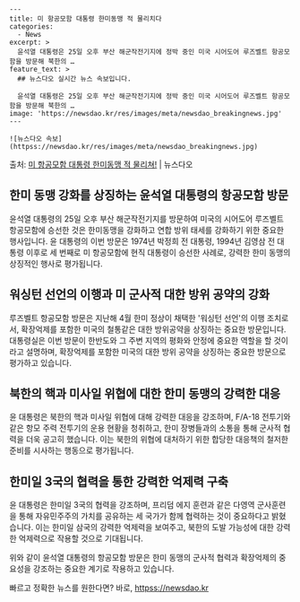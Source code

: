     ---
    title: 미 항공모함 대통령 한미동맹 적 물리치다
    categories:
      - News
    excerpt: >
      윤석열 대통령은 25일 오후 부산 해군작전기지에 정박 중인 미국 시어도어 루즈벨트 항공모함을 방문해 북한의 …
    feature_text: >
      ## 뉴스다오 실시간 뉴스 속보입니다.
    
      윤석열 대통령은 25일 오후 부산 해군작전기지에 정박 중인 미국 시어도어 루즈벨트 항공모함을 방문해 북한의 …
    image: 'https://newsdao.kr/res/images/meta/newsdao_breakingnews.jpg'
    ---
    
    ![뉴스다오 속보](httpss://newsdao.kr/res/images/meta/newsdao_breakingnews.jpg)

<p>출처: <a href="httpss://newsdao.kr/4426" rel="dofollow">미 항공모함 대통령 한미동맹 적 물리쳐!</a> | 뉴스다오</p>

<h2 data-ke-size="size26">한미 동맹 강화를 상징하는 윤석열 대통령의 항공모함 방문</h2>

윤석열 대통령의 25일 오후 부산 해군작전기지를 방문하여 미국의 시어도어 루즈벨트 항공모함에 승선한 것은 한미동맹을 강화하고 연합 방위 태세를 강화하기 위한 중요한 행사입니다. 윤 대통령의 이번 방문은 1974년 박정희 전 대통령, 1994년 김영삼 전 대통령 이후로 세 번째로 미 항공모함에 현직 대통령이 승선한 사례로, 강력한 한미 동맹의 상징적인 행사로 평가됩니다.

<p data-ke-size="size16"></p>

<h2 data-ke-size="size26">워싱턴 선언의 이행과 미 군사적 대한 방위 공약의 강화</h2>

루즈벨트 항공모함 방문은 지난해 4월 한미 정상이 채택한 '워싱턴 선언'의 이행 조치로서, 확장억제를 포함한 미국의 철통같은 대한 방위공약을 상징하는 중요한 방문입니다. 대통령실은 이번 방문이 한반도와 그 주변 지역의 평화와 안정에 중요한 역할을 할 것이라고 설명하며, 확장억제를 포함한 미국의 대한 방위 공약을 상징하는 중요한 방문으로 평가하고 있습니다.

<p data-ke-size="size16"></p>

<h2 data-ke-size="size26">북한의 핵과 미사일 위협에 대한 한미 동맹의 강력한 대응</h2>

윤 대통령은 북한의 핵과 미사일 위협에 대해 강력한 대응을 강조하며, F/A-18 전투기와 같은 항모 주력 전투기의 운용 현황을 청취하고, 한미 장병들과의 소통을 통해 군사적 협력을 더욱 공고히 했습니다. 이는 북한의 위협에 대처하기 위한 합당한 대응책의 철저한 준비를 시사하는 행동으로 평가됩니다.

<p data-ke-size="size16"></p>

<h2 data-ke-size="size26">한미일 3국의 협력을 통한 강력한 억제력 구축</h2>

윤 대통령은 한미일 3국의 협력을 강조하며, 프리덤 에지 훈련과 같은 다영역 군사훈련을 통해 자유민주주의 가치를 공유하는 세 국가가 함께 협력하는 것이 중요하다고 밝혔습니다. 이는 한미일 삼국의 강력한 억제력을 보여주고, 북한의 도발 가능성에 대한 강력한 억제력으로 작용할 것으로 기대됩니다.

<p data-ke-size="size16"></p>

위와 같이 윤석열 대통령의 항공모함 방문은 한미 동맹의 군사적 협력과 확장억제의 중요성을 강조하는 중요한 계기로 작용하고 있습니다.  

빠르고 정확한 뉴스를 원한다면? 바로, <a href="httpss://newsdao.kr" rel="dofollow">httpss://newsdao.kr</a>


    